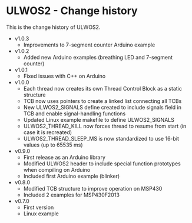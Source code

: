 
# ULWOS2 - Change history

This is the change history of ULWOS2.

* v1.0.3
  * Improvements to 7-segment counter Arduino example
* v1.0.2
  * Added new Arduino examples (breathing LED and 7-segment counter)
* v1.0.1
  * Fixed issues with C++ on Arduino
* v1.0.0
  * Each thread now creates its own Thread Control Block as a static structure
  * TCB now uses pointers to create a linked list connecting all TCBs
  * New ULWOS2_SIGNALS define created to include signals field in TCB and enable signal-handling functions
  * Updated Linux example makefile to define ULWOS2_SIGNALS
  * ULWOS2_THREAD_KILL now forces thread to resume from start (in case it is recreated)
  * ULWOS2_THREAD_SLEEP_MS is now standardized to use 16-bit values (up to 65535 ms)
* v0.9.0
  * First release as an Arduino library
  * Modified ULWOS2 header to include special function prototypes when compiling on Arduino
  * Included first Arduino example (blinker)
* v0.8.0
  * Modified TCB structure to improve operation on MSP430
  * Included 2 examples for MSP430F2013
* v0.7.0
  * First version
  * Linux example
